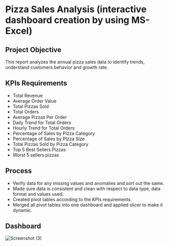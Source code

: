 # Pizza Sales Analysis (interactive dashboard creation by using MS-Excel)
## Project Objective
This report analyzes the annual pizza sales data to identify trends, understand customers behavior and growth rate. 

## KPIs Requirements
- Total Revenue
- Average Order Value
- Total Pizzas Sold
- Total Orders
- Average Pizzas Per Order
- Daily Trend for Total Orders
- Hourly Trend for Total Orders
- Percentage of Sales by Pizza Category
- Percentage of Sales by PIzza SIze
- Total Pizzas Sold by Pizza Category
- Top 5 Best Sellers Pizzas
- Worst 5 sellers pizzas

## Process
- Verify data for any missing values and anomalies and sort out the same.
- Made sure data is consistent and clean with respect to data type, data format and values used.
- Created pivot tables according to the KPIs requirements.
- Merged all pivot tables into one dashboard and applied slicer to make it dynamic.

## Dashboard
![Screenshot (3)](https://github.com/user-attachments/assets/5115ec3a-a205-46c8-958e-c691015c201c)

